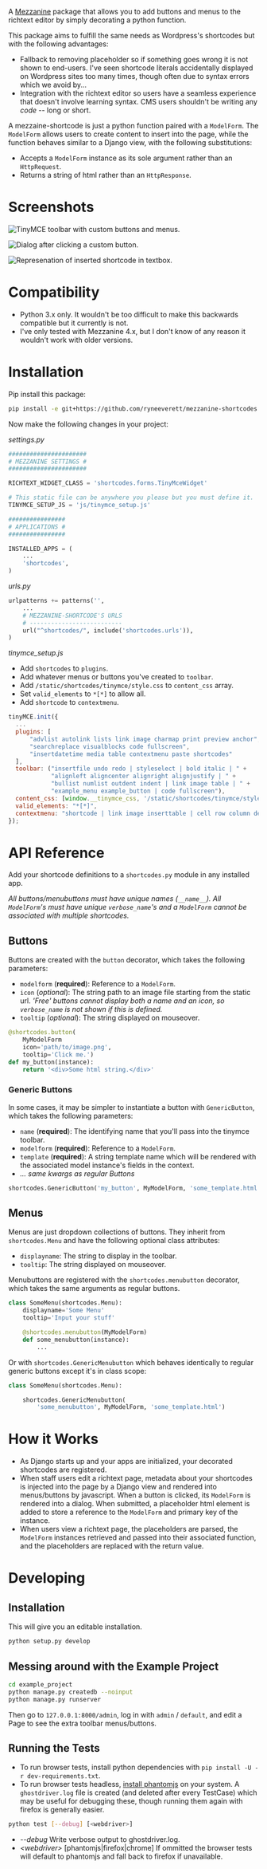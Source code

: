 A [Mezzanine](https://github.com/stephenmcd/mezzanine) package that allows you to add buttons and menus to the richtext editor by simply decorating a python function.

This package aims to fulfill the same needs as Wordpress's shortcodes but with the following advantages:

- Fallback to removing placeholder so if something goes wrong it is not shown to end-users. I've seen shortcode literals accidentally displayed on Wordpress sites too many times, though often due to syntax errors which we avoid by...
- Integration with the richtext editor so users have a seamless experience that doesn't involve learning syntax. CMS users shouldn't be writing any *code* -- long or short.

A mezzaine-shortcode is just a python function paired with a `ModelForm`. The `ModelForm` allows users to create content to insert into the page, while the function behaves similar to a Django view, with the following substitutions:
- Accepts a `ModelForm` instance as its sole argument rather than an `HttpRequest`.
- Returns a string of html rather than an `HttpResponse`.

Screenshots
===========

![TinyMCE toolbar with custom buttons and menus.](/../screenshots/toolbar.jpeg)

![Dialog after clicking a custom button.](/../screenshots/dialog.jpeg)

![Represenation of inserted shortcode in textbox.](/../screenshots/representation.jpeg)

Compatibility
=============

- Python 3.x only. It wouldn't be too difficult to make this backwards compatible but it currently is not.
- I've only tested with Mezzanine 4.x, but I don't know of any reason it wouldn't work with older versions.

Installation
============

Pip install this package:

```sh
pip install -e git+https://github.com/ryneeverett/mezzanine-shortcodes.git@0.1.2#egg=mezzanine_shortcodes
```

Now make the following changes in your project:

*settings.py*

```py
######################
# MEZZANINE SETTINGS #
######################

RICHTEXT_WIDGET_CLASS = 'shortcodes.forms.TinyMceWidget'

# This static file can be anywhere you please but you must define it.
TINYMCE_SETUP_JS = 'js/tinymce_setup.js'

################
# APPLICATIONS #
################

INSTALLED_APPS = (
    ...
    'shortcodes',
)
```

*urls.py*

```py
urlpatterns += patterns('',
    ...
    # MEZZANINE-SHORTCODE'S URLS
    # --------------------------
    url("^shortcodes/", include('shortcodes.urls')),
)
```

*tinymce_setup.js*

- Add `shortcodes` to `plugins`.
- Add whatever menus or buttons you've created to `toolbar`.
- Add `/static/shortcodes/tinymce/style.css` to `content_css` array.
- Set `valid_elements` to `*[*]` to allow all.
- Add `shortcode` to `contextmenu`.


```js
tinyMCE.init({
  ...
  plugins: [
      "advlist autolink lists link image charmap print preview anchor",
      "searchreplace visualblocks code fullscreen",
      "insertdatetime media table contextmenu paste shortcodes"
  ],
  toolbar: ("insertfile undo redo | styleselect | bold italic | " +
            "alignleft aligncenter alignright alignjustify | " +
            "bullist numlist outdent indent | link image table | " +
            "example_menu example_button | code fullscreen"),
  content_css: [window.__tinymce_css, '/static/shortcodes/tinymce/style.css'],
  valid_elements: "*[*]",
  contextmenu: "shortcode | link image inserttable | cell row column deletetable"
});
```

API Reference
=============

Add your shortcode definitions to a `shortcodes.py` module in any installed app.

*All buttons/menubuttons must have unique names (`__name__`). All `ModelForm`'s must have unique `verbose_name`'s and a `ModelForm` cannot be associated with multiple shortcodes.*

Buttons
-------

Buttons are created with the `button` decorator, which takes the following parameters:

- `modelform` (**required**): Reference to a `ModelForm`.
- `icon` (*optional*): The string path to an image file starting from the static url. *'Free' buttons cannot display both a name and an icon, so `verbose_name` is not shown if this is defined.*
- `tooltip` (*optional*): The string displayed on mouseover.

```py
@shortcodes.button(
    MyModelForm
    icon='path/to/image.png',
    tooltip='Click me.')
def my_button(instance):
    return '<div>Some html string.</div>'
```

### Generic Buttons

In some cases, it may be simpler to instantiate a button with `GenericButton`, which takes the following parameters:

- `name` (**required**): The identifying name that you'll pass into the tinymce toolbar.
- `modelform` (**required**): Reference to a `ModelForm`.
- `template` (**required**): A string template name which will be rendered with the associated model instance's fields in the context.
- *... same kwargs as regular Buttons*

```py
shortcodes.GenericButton('my_button', MyModelForm, 'some_template.html')
```

Menus
-----

Menus are just dropdown collections of buttons. They inherit from `shortcodes.Menu` and have the following optional class attributes:

- `displayname`: The string to display in the toolbar.
- `tooltip`: The string displayed on mouseover.

Menubuttons are registered with the `shortcodes.menubutton` decorator, which takes the same arguments as regular buttons.

```py
class SomeMenu(shortcodes.Menu):
    displayname='Some Menu'
    tooltip='Input your stuff'

    @shortcodes.menubutton(MyModelForm)
    def some_menubutton(instance):
        ...
```

Or with `shortcodes.GenericMenubutton` which behaves identically to regular generic buttons except it's in class scope:

```py
class SomeMenu(shortcodes.Menu):

    shortcodes.GenericMenubutton(
        'some_menubutton', MyModelForm, 'some_template.html')
```

How it Works
============

- As Django starts up and your apps are initialized, your decorated shortcodes are registered.
- When staff users edit a richtext page, metadata about your shortcodes is injected into the page by a Django view and rendered into menus/buttons by javascript. When a button is clicked, its `ModelForm` is rendered into a dialog. When submitted, a placeholder html element is added to store a reference to the `ModelForm` and primary key of the instance.
- When users view a richtext page, the placeholders are parsed, the `ModelForm` instances retrieved and passed into their associated function, and the placeholders are replaced with the return value.

Developing
==========

Installation
------------

This will give you an editable installation.

```sh
python setup.py develop
```

Messing around with the Example Project
---------------------------------------

```sh
cd example_project
python manage.py createdb --noinput
python manage.py runserver
```

Then go to `127.0.0.1:8000/admin`, log in with `admin` / `default`, and edit a Page to see the extra toolbar menus/buttons.

Running the Tests
-----------------

- To run browser tests, install python dependencies with `pip install -U -r dev-requirements.txt`.
- To run browser tests headless, [install phantomjs](http://phantomjs.org/download.html) on your system. A `ghostdriver.log` file is created (and deleted after every TestCase) which may be useful for debugging these, though running them again with firefox is generally easier.

```sh
python test [--debug] [<webdriver>]
```

- *--debug* Write verbose output to ghostdriver.log.
- *\<webdriver\>* [phantomjs|firefox|chrome] If ommitted the browser tests will default to phantomjs and fall back to firefox if unavailable.
